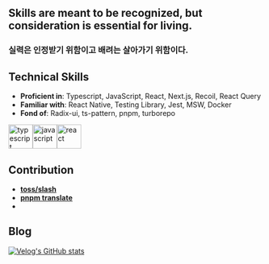 ## Skills are meant to be recognized, but consideration is essential for living.
### 실력은 인정받기 위함이고 배려는 살아가기 위함이다. 

## Technical Skills
- **Proficient in**: Typescript, JavaScript, React, Next.js, Recoil, React Query
- **Familiar with**: React Native, Testing Library, Jest, MSW, Docker
- **Fond of**: Radix-ui, ts-pattern, pnpm, turborepo

<div style="display:flex;">
  <img src="https://media.giphy.com/media/MhAjImzXlNF5r7m3O5/giphy.gif" alt="typescript" width="48px" height="48px" />
  <img src="https://media.giphy.com/media/ln7z2eWriiQAllfVcn/giphy.gif" alt="javascript" width="48px" height="48px" />
  <img src="https://media.giphy.com/media/eNAsjO55tPbgaor7ma/giphy.gif" alt="react" width="48px" height="48px" />
</div>

## Contribution
- **[toss/slash](https://github.com/toss/slash)**
- **[pnpm translate]([https://github.com/toss/slash](https://pnpm.io/ko/))**
- 

## Blog
[![Velog's GitHub stats](https://velog-readme-stats.vercel.app/api?name=hhhminme)](https://velog.io/@hhhminme)
